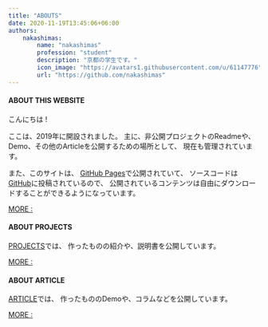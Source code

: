 ```yaml
---
title: "ABOUTS"
date: 2020-11-19T13:45:06+06:00
authors: 
    nakashimas:
        name: "nakashimas"
        profession: "student"
        description: "京都の学生です。"
        icon_image: "https://avatars1.githubusercontent.com/u/61147776"
        url: "https://github.com/nakashimas"
---
```


#### ABOUT THIS WEBSITE

こんにちは !

<span class='blockable'>ここは、2019年に開設されました。</span>
<span class='blockable'>主に、非公開プロジェクトのReadmeや、</span><span class='blockable'>Demo、</span><span class='blockable'>その他のArticleを公開するための場所として、</span>
<span class='blockable'>現在も管理されています。</span>

<span class='blockable'>また、このサイトは、</span>
<span class='blockable'><a href="https://docs.github.com/ja/free-pro-team@latest/github/working-with-github-pages">GitHub Pages</a>で公開されていて、</span>
<span class='blockable'>ソースコードは<a href="https://github.com/nakashimas/nakashimas.github.io">GitHub</a>に投稿されているので、</span>
<span class='blockable'>公開されているコンテンツは</span><span class='blockable'>自由にダウンロードすることが</span><span class='blockable'>できるようになっています。</span>

<a href="https://github.com/nakashimas/nakashimas.github.io" class="site-project-cta" style="margin-top: 0px;">MORE <span style="bottom: 1px; position:relative">:</span></a>

#### ABOUT PROJECTS

<span class='blockable'><a href="/projects">PROJECTS</a>では、</span>
<span class='blockable'>作ったものの紹介や、説明書を公開しています。</span>



<a href="/projects" class="site-project-cta" style="margin-top: 0px;">MORE <span style="bottom: 1px; position:relative">:</span></a>

#### ABOUT ARTICLE

<span class='blockable'><a href="/article">ARTICLE</a>では、</span>
<span class='blockable'>作ったもののDemoや、コラムなどを公開しています。</span>


<a href="/article" class="site-project-cta" style="margin-top: 0px;">MORE <span style="bottom: 1px; position:relative">:</span></a>